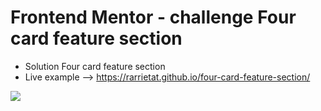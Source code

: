 # Frontend Mentor - challenge Four card feature section
- Solution Four card feature section
- Live example --> https://rarrietat.github.io/four-card-feature-section/

![](https://repository-images.githubusercontent.com/271131383/7b175180-aa9b-11ea-82b3-6afac417724b)
